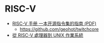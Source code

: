 # RISC-V

* [RISC-V 手册 一本开源指令集的指南 (PDF)](http://crva.ict.ac.cn/documents/RISC-V-Reader-Chinese-v2p1.pdf)
    * https://github.com/geohot/twitchcore
* [從 RISC-V 處理器到 UNIX 作業系統](https://github.com/riscv2os/riscv2os/wiki)


